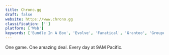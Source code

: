 ```yaml
---
title: Chrono.gg
draft: false 
website: https://www.chrono.gg
classification: ['']
platform: ['Web']
keywords: ['Bundle In A Box', 'Evolve', 'Fanatical', 'Grantoo', 'Groupees', 'Humble Bundle', 'Indie Royale', 'IndieGameStand', 'Lutris', 'Mod DB', 'Old-Games', 'Shockwave', 'Steam', 'SteamCrate', 'The Free Bundle', 'The Indie Gala', 'YoYo Games', 'itch.io']
---
```

One game. One amazing deal. Every day at 9AM Pacific.